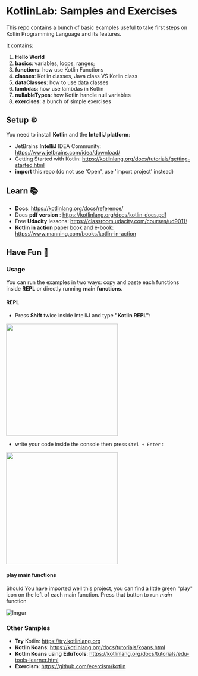 # KotlinLab: Samples and Exercises

This repo contains a bunch of basic examples useful to take first steps on Kotlin Programming Language and its features.

It contains:
1. __Hello World__
2. __basics__: variables, loops, ranges;
3. __functions__: how use Kotlin Functions
4. __classes__: Kotlin classes, Java class VS Kotlin class
5. __dataClasses__: how to use data classes 
6. __lambdas__: how use lambdas in Kotlin
7. __nullableTypes__: how Kotlin handle null variables
8. __exercises__: a bunch of simple exercises


## __Setup__ ⚙️
You need to install __Kotlin__ and the __IntelliJ platform__:
* JetBrains __IntelliJ__ IDEA Community: https://www.jetbrains.com/idea/download/
* Getting Started with Kotlin: https://kotlinlang.org/docs/tutorials/getting-started.html
* __import__ this repo (do not use 'Open', use 'import project' instead)

## __Learn__ 📚

*  __Docs__: https://kotlinlang.org/docs/reference/
*  Docs __pdf version__ : https://kotlinlang.org/docs/kotlin-docs.pdf 
*  Free __Udacity__ lessons: https://classroom.udacity.com/courses/ud9011/
* __Kotlin in action__ paper book and e-book: https://www.manning.com/books/kotlin-in-action

## __Have Fun__  🎉

### __Usage__
You can run the examples in two ways: copy and paste each functions inside __REPL__  or directly running __main functions__.

#### REPL
* Press __Shift__ twice inside IntelliJ and type __"Kotlin REPL"__:

<img src="http://kotlin-for-python.readthedocs.io/en/latest/_images/REPL_open.png" width=300>


* write your code inside the console then press `Ctrl + Enter` :

<img src="http://kotlin-for-python.readthedocs.io/en/latest/_images/REPL.png" width=300>

#### play main functions

Should You have imported well this project, you can find a little green "play" icon on the left of each main function.
Press that button to run _main_ function 

![Imgur](https://i.imgur.com/7q0rc3d.png)

### Other Samples
* __Try__ Kotlin: https://try.kotlinlang.org
* __Kotlin Koans__: https://kotlinlang.org/docs/tutorials/koans.html
* __Kotlin Koans__ using __EduTools__: https://kotlinlang.org/docs/tutorials/edu-tools-learner.html
* __Exercism__: https://github.com/exercism/kotlin

